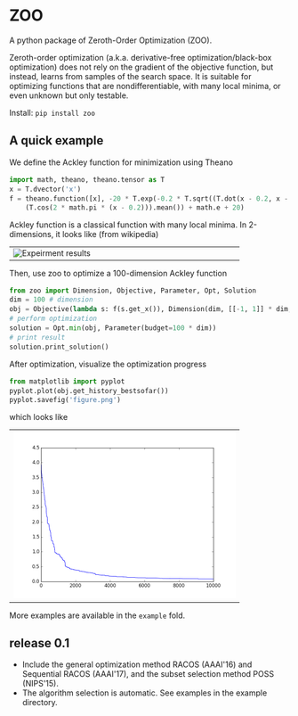# ZOO
A python package of Zeroth-Order Optimization (ZOO). 

Zeroth-order optimization (a.k.a. derivative-free optimization/black-box optimization) does not rely on the gradient of the objective function, but instead, learns from samples of the search space. It is suitable for optimizing functions that are nondifferentiable, with many local minima, or even unknown but only testable.

Install: `pip install zoo`

## A quick example
We define the Ackley function for minimization using Theano
```python
import math, theano, theano.tensor as T
x = T.dvector('x')
f = theano.function([x], -20 * T.exp(-0.2 * T.sqrt((T.dot(x - 0.2, x - 0.2)).mean())) - T.exp(
    (T.cos(2 * math.pi * (x - 0.2))).mean()) + math.e + 20)
```
Ackley function is a classical function with many local minima. In 2-dimensions, it looks like (from wikipedia)
<table border=0><tr><td width="400px"><img src="https://upload.wikimedia.org/wikipedia/commons/thumb/9/98/Ackley%27s_function.pdf/page1-400px-Ackley%27s_function.pdf.jpg" alt="Expeirment results"/></td></tr></table>

Then, use zoo to optimize a 100-dimension Ackley function
```python
from zoo import Dimension, Objective, Parameter, Opt, Solution
dim = 100 # dimension
obj = Objective(lambda s: f(s.get_x()), Dimension(dim, [[-1, 1]] * dim, [True] * dim)) # setup objective
# perform optimization
solution = Opt.min(obj, Parameter(budget=100 * dim))
# print result
solution.print_solution()
```
After optimization, visualize the optimization progress
```python
from matplotlib import pyplot
pyplot.plot(obj.get_history_bestsofar())
pyplot.savefig('figure.png')
```
which looks like
<table border=0><tr><td width="400px"><img src="https://github.com/eyounx/TMP/blob/master/ZOO/figure.png?raw=true" alt="Expeirment results"/></td></tr></table>

More examples are available in the `example` fold.

## release 0.1
- Include the general optimization method RACOS (AAAI'16) and Sequential RACOS (AAAI'17), and the subset selection method POSS (NIPS'15).
- The algorithm selection is automatic. See examples in the example directory.
